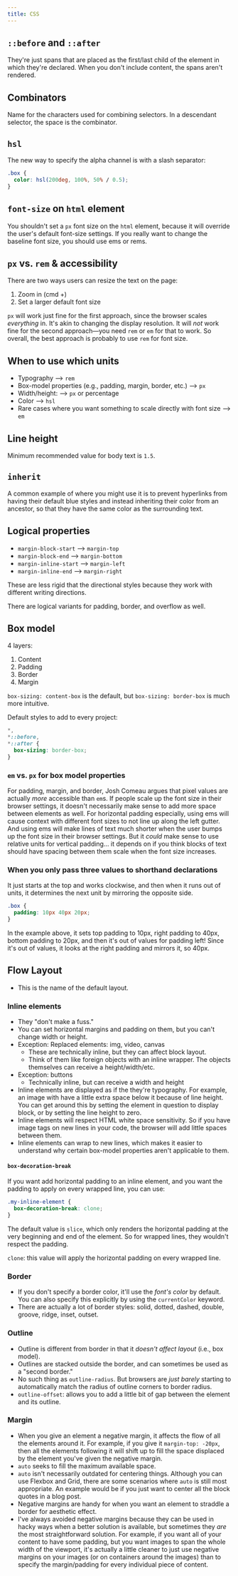 ```yaml
---
title: CSS
---
```


## `::before` and `::after`

They're just spans that are placed as the first/last child of the element in which they're declared. When you don't include content, the spans aren't rendered.

## Combinators

Name for the characters used for combining selectors. In a descendant selector, the space is the combinator.

## `hsl`

The new way to specify the alpha channel is with a slash separator:

```css
.box {
  color: hsl(200deg, 100%, 50% / 0.5);
}
```

## `font-size` on `html` element

You shouldn't set a `px` font size on the `html` element, because it will override the user's default font-size settings. If you really want to change the baseline font size, you should use ems or rems.

## `px` vs. `rem` & accessibility

There are two ways users can resize the text on the page:

1. Zoom in (cmd +)
2. Set a larger default font size

`px` will work just fine for the first approach, since the browser scales _everything_ in. It's akin to changing the display resolution. It will _not_ work fine for the second approach—you need `rem` or `em` for that to work. So overall, the best approach is probably to use `rem` for font size.

## When to use which units

- Typography --> `rem`
- Box-model properties (e.g., padding, margin, border, etc.) --> `px`
- Width/height: --> `px` or percentage
- Color --> `hsl`
- Rare cases where you want something to scale directly with font size --> `em`

## Line height

Minimum recommended value for body text is `1.5`.

## `inherit`

A common example of where you might use it is to prevent hyperlinks from having their default blue styles and instead inheriting their color from an ancestor, so that they have the same color as the surrounding text.

## Logical properties

- `margin-block-start` --> `margin-top`
- `margin-block-end` --> `margin-bottom`
- `margin-inline-start` --> `margin-left`
- `margin-inline-end` --> `margin-right`

These are less rigid that the directional styles because they work with different writing directions.

There are logical variants for padding, border, and overflow as well.

## Box model

4 layers:

1. Content
2. Padding
3. Border
4. Margin

`box-sizing: content-box` is the default, but `box-sizing: border-box` is much more intuitive.

Default styles to add to every project:

```css
*,
*::before,
*::after {
  box-sizing: border-box;
}
```

### `em` vs. `px` for box model properties

For padding, margin, and border, Josh Comeau argues that pixel values are actually _more_ accessible than `em`s. If people scale up the font size in their browser settings, it doesn't necessarily make sense to add more space between elements as well. For horizontal padding especially, using ems will cause context with different font sizes to not line up along the left gutter. And using ems will make lines of text much shorter when the user bumps up the font size in their browser settings. But it _could_ make sense to use relative units for vertical padding... it depends on if you think blocks of text should have spacing between them scale when the font size increases.

### When you only pass three values to shorthand declarations

It just starts at the top and works clockwise, and then when it runs out of units, it determines the next unit by mirroring the opposite side.

```css
.box {
  padding: 10px 40px 20px;
}
```

In the example above, it sets top padding to 10px, right padding to 40px, bottom padding to 20px, and then it's out of values for padding left! Since it's out of values, it looks at the right padding and mirrors it, so 40px.

## Flow Layout

- This is the name of the default layout.

### Inline elements

- They "don't make a fuss."
- You can set horizontal margins and padding on them, but you can't change width or height.
- Exception: Replaced elements: img, video, canvas
  - These are technically inline, but they can affect block layout.
  - Think of them like foreign objects with an inline wrapper. The objects themselves can receive a height/width/etc.
- Exception: buttons
  - Technically inline, but can receive a width and height
- Inline elements are displayed as if the they're typography. For example, an image with have a little extra space below it because of line height. You can get around this by setting the element in question to display block, or by setting the line height to zero.
- Inline elements will respect HTML white space sensitivity. So if you have image tags on new lines in your code, the browser will add little spaces between them.
- Inline elements can wrap to new lines, which makes it easier to understand why certain box-model properties aren't applicable to them.

#### `box-decoration-break`

If you want add horizontal padding to an inline element, and you want the padding to apply on every wrapped line, you can use:

```css
.my-inline-element {
  box-decoration-break: clone;
}
```

The default value is `slice`, which only renders the horizontal padding at the very beginning and end of the element. So for wrapped lines, they wouldn't respect the padding.

`clone`: this value will apply the horizontal padding on every wrapped line.
  
### Border

- If you don't specify a border color, it'll use the _font's color_ by default. You can also specify this explicitly by using the `currentColor` keyword.
- There are actually a lot of border styles: solid, dotted, dashed, double, groove, ridge, inset, outset.

### Outline

- Outline is different from border in that it _doesn't affect layout_ (i.e., box model).
- Outlines are stacked outside the border, and can sometimes be used as a "second border."
- No such thing as `outline-radius`. But browsers are _just barely_ starting to automatically match the radius of outline corners to border radius.
- `outline-offset`: allows you to add a little bit of gap between the element and its outline.

### Margin

- When you give an element a negative margin, it affects the flow of all the elements around it. For example, if you give it `margin-top: -20px`, then all the elements following it will shift up to fill the space displaced by the element you've given the negative margin.
- `auto` seeks to fill the maximum available space.
- `auto` isn't necessarily outdated for centering things. Although you can use Flexbox and Grid, there are some scenarios where `auto` is still most appropriate. An example would be if you just want to center all the block quotes in a blog post.
- Negative margins are handy for when you want an element to straddle a border for aesthetic effect.
- I've always avoided negative margins because they can be used in hacky ways when a better solution is available, but sometimes they _are_ the most straightforward solution. For example, if you want all of your content to have some padding, but you want images to span the whole width of the viewport, it's actually a little cleaner to just use negative margins on your images (or on containers around the images) than to specify the margin/padding for every individual piece of content.
